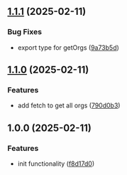 ## [1.1.1](https://github.com/rodbe-io/github-api/compare/v1.1.0...v1.1.1) (2025-02-11)


### Bug Fixes

* export type for getOrgs ([9a73b5d](https://github.com/rodbe-io/github-api/commit/9a73b5de9fa74ccbed60a91a44c64d3310c1a5db))

## [1.1.0](https://github.com/rodbe-io/github-api/compare/v1.0.0...v1.1.0) (2025-02-11)


### Features

* add fetch to get all orgs ([790d0b3](https://github.com/rodbe-io/github-api/commit/790d0b3561cb59f151de7472fc0d071dcb6bed93))

## 1.0.0 (2025-02-11)


### Features

* init functionality ([f8d17d0](https://github.com/rodbe-io/github-api/commit/f8d17d06aac31157e791db6a9838ba343b6af790))
